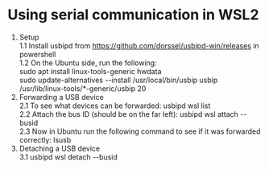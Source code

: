 # Using serial communication in WSL2

1. Setup  
    1.1 Install usbipd from https://github.com/dorssel/usbipd-win/releases in powershell  
    1.2 On the Ubuntu side, run the following:  
    sudo apt install linux-tools-generic hwdata  
    sudo update-alternatives --install /usr/local/bin/usbip usbip /usr/lib/linux-tools/*-generic/usbip 20  
2. Forwarding a USB device  
    2.1 To see what devices can be forwarded:   usbipd wsl list  
    2.2 Attach the bus ID (should be on the far left): usbipd wsl attach --busid <busid>  
    2.3 Now in Ubuntu run the following command to see if it was forwarded correctly: lsusb  
3. Detaching a USB device  
    3.1 usbipd wsl detach --busid <busid>
